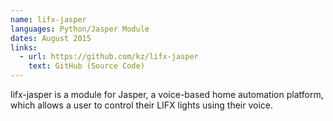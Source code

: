 ```yaml
---
name: lifx-jasper
languages: Python/Jasper Module
dates: August 2015
links:
  - url: https://github.com/kz/lifx-jasper
    text: GitHub (Source Code)
---
```


lifx-jasper is a module for Jasper, a voice-based home automation platform, which allows a user to control their LIFX lights using their voice.
